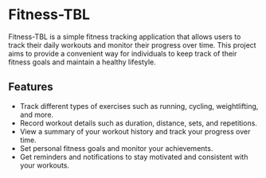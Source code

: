 # Fitness-TBL

Fitness-TBL is a simple fitness tracking application that allows users to track their daily workouts and monitor their progress over time. This project aims to provide a convenient way for individuals to keep track of their fitness goals and maintain a healthy lifestyle.

## Features

- Track different types of exercises such as running, cycling, weightlifting, and more.
- Record workout details such as duration, distance, sets, and repetitions.
- View a summary of your workout history and track your progress over time.
- Set personal fitness goals and monitor your achievements.
- Get reminders and notifications to stay motivated and consistent with your workouts.
